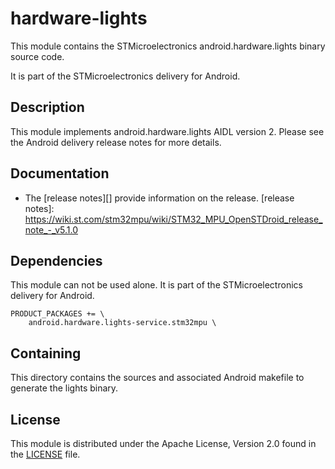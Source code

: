 # hardware-lights #

This module contains the STMicroelectronics android.hardware.lights binary source code.

It is part of the STMicroelectronics delivery for Android.

## Description ##

This module implements android.hardware.lights AIDL version 2.
Please see the Android delivery release notes for more details.

## Documentation ##

* The [release notes][] provide information on the release.
[release notes]: https://wiki.st.com/stm32mpu/wiki/STM32_MPU_OpenSTDroid_release_note_-_v5.1.0

## Dependencies ##

This module can not be used alone. It is part of the STMicroelectronics delivery for Android.

```
PRODUCT_PACKAGES += \
    android.hardware.lights-service.stm32mpu \
```

## Containing ##

This directory contains the sources and associated Android makefile to generate the lights binary.

## License ##

This module is distributed under the Apache License, Version 2.0 found in the [LICENSE](./LICENSE) file.
